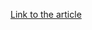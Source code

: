[Link to the article](https://www.cisa.gov/news-events/alerts/2025/05/22/cisa-adds-one-known-exploited-vulnerability-catalog)
